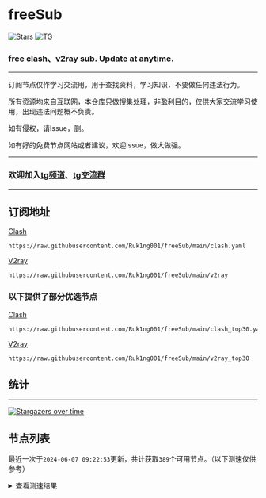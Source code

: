 # freeSub
[![Stars](https://img.shields.io/github/stars/Ruk1ng001/freeSub)](https://github.com/Ruk1ng001/freeSub/stargazers)
[![TG](https://img.shields.io/badge/Telegram-gray?logo=Telegram)](https://t.me/Ruk1ng001)
### free clash、v2ray sub. Update at anytime.

---

订阅节点仅作学习交流用，用于查找资料，学习知识，不要做任何违法行为。

所有资源均来自互联网，本仓库只做搜集处理，非盈利目的，仅供大家交流学习使用，出现违法问题概不负责。

如有侵权，请Issue，删。

如有好的免费节点网站或者建议，欢迎Issue，做大做强。

---

### 欢迎加入[tg频道](https://t.me/Ruk1ng001)、[tg交流群](https://t.me/+-e-b04EE5Cw2NmU1)

---

## 订阅地址
[Clash](https://raw.githubusercontent.com/Ruk1ng001/freeSub/main/clash.yaml)
```
https://raw.githubusercontent.com/Ruk1ng001/freeSub/main/clash.yaml
```
[V2ray](https://raw.githubusercontent.com/Ruk1ng001/freeSub/main/v2ray)
```
https://raw.githubusercontent.com/Ruk1ng001/freeSub/main/v2ray
```
### 以下提供了部分优选节点

[Clash](https://raw.githubusercontent.com/Ruk1ng001/freeSub/main/clash_top30.yaml)
```
https://raw.githubusercontent.com/Ruk1ng001/freeSub/main/clash_top30.yaml
```
[V2ray](https://raw.githubusercontent.com/Ruk1ng001/freeSub/main/v2ray_top30)
```
https://raw.githubusercontent.com/Ruk1ng001/freeSub/main/v2ray_top30
```

## 统计

---

[![Stargazers over time](https://starchart.cc/Ruk1ng001/freeSub.svg)](https://starchart.cc/Ruk1ng001/freeSub)

## 节点列表

最近一次于`2024-06-07 09:22:53`更新，共计获取`389`个可用节点。（以下测速仅供参考）

<details> <summary>查看测速结果</summary>

| 序号 | 节点 | 带宽 | 延迟 |
|:--:|:--:|:--:|:--:|
 | 1 | CN😈github.com/Ruk1ng001_1325760059 | 4.26MB/s | 381.00ms |
 | 2 | CN😈github.com/Ruk1ng001_-1850287176 | 4.23MB/s | 839.00ms |
 | 3 | CN😈github.com/Ruk1ng001_-1304147794 | 4.16MB/s | 394.00ms |
 | 4 | CH😈github.com/Ruk1ng001_1744304913 | 4.02MB/s | 354.00ms |
 | 5 | Asia😈github.com/Ruk1ng001_-1720612472 | 3.96MB/s | 699.00ms |
 | 6 | CN😈github.com/Ruk1ng001_-1028551318 | 3.95MB/s | 902.00ms |
 | 7 | CN😈github.com/Ruk1ng001_688576700 | 3.78MB/s | 526.00ms |
 | 8 | CA😈github.com/Ruk1ng001_-1787046878 | 3.66MB/s | 524.00ms |
 | 9 | HK😈github.com/Ruk1ng001_-425146335 | 3.63MB/s | 323.00ms |
 | 10 | CN😈github.com/Ruk1ng001_2081412032 | 3.56MB/s | 587.00ms |
 | 11 | CA😈github.com/Ruk1ng001_-133944525 | 3.31MB/s | 579.00ms |
 | 12 | JP😈github.com/Ruk1ng001_-467197770 | 3.27MB/s | 554.00ms |
 | 13 | CN😈github.com/Ruk1ng001_453894966 | 3.25MB/s | 842.00ms |
 | 14 | CN😈github.com/Ruk1ng001_-138194831 | 3.24MB/s | 560.00ms |
 | 15 | Euro😈github.com/Ruk1ng001_139094681 | 3.23MB/s | 484.00ms |
 | 16 | Other😈github.com/Ruk1ng001_-877574257 | 3.12MB/s | 571.00ms |
 | 17 | CN😈github.com/Ruk1ng001_1759846844 | 3.07MB/s | 613.00ms |
 | 18 | HK😈github.com/Ruk1ng001_1666318335 | 3.01MB/s | 517.00ms |
 | 19 | CN😈github.com/Ruk1ng001_1135074968 | 2.99MB/s | 593.00ms |
 | 20 | CA😈github.com/Ruk1ng001_155623322 | 2.98MB/s | 530.00ms |
 | 21 | JP😈github.com/Ruk1ng001_-396401532 | 2.97MB/s | 540.00ms |
 | 22 | Asia😈github.com/Ruk1ng001_-2122019479 | 2.66MB/s | 622.00ms |
 | 23 | JP😈github.com/Ruk1ng001_1219834131 | 2.57MB/s | 628.00ms |
 | 24 | CN😈github.com/Ruk1ng001_1918778292 | 2.50MB/s | 389.00ms |
 | 25 | Asia😈github.com/Ruk1ng001_-930808932 | 2.49MB/s | 739.00ms |
 | 26 | CN😈github.com/Ruk1ng001_904937073 | 2.25MB/s | 1475.00ms |
 | 27 | TW😈github.com/Ruk1ng001_-1433529100 | 2.01MB/s | 677.00ms |
 | 28 | Other😈github.com/Ruk1ng001_-1116103577 | 1.65MB/s | 1101.00ms |
 | 29 | Asia😈github.com/Ruk1ng001_1467742104 | 1.64MB/s | 721.00ms |
 | 30 | UM😈github.com/Ruk1ng001_-1648146562 | 1.61MB/s | 892.00ms |
 | 31 | Americas😈github.com/Ruk1ng001_1259541553 | 1.45MB/s | 1140.00ms |
 | 32 | UM😈github.com/Ruk1ng001_-1180950573 | 1.44MB/s | 1387.00ms |
 | 33 | CA😈github.com/Ruk1ng001_-1716620041 | 1.44MB/s | 893.00ms |
 | 34 | CA😈github.com/Ruk1ng001_-999722348 | 1.43MB/s | 1386.00ms |
 | 35 | UM😈github.com/Ruk1ng001_114711799 | 1.42MB/s | 1034.00ms |
 | 36 | UM😈github.com/Ruk1ng001_-445847943 | 1.40MB/s | 1521.00ms |
 | 37 | CA😈github.com/Ruk1ng001_-342995459 | 1.35MB/s | 1106.00ms |
 | 38 | UM😈github.com/Ruk1ng001_459746016 | 1.35MB/s | 1493.00ms |
 | 39 | UM😈github.com/Ruk1ng001_-1491882096 | 1.34MB/s | 1063.00ms |
 | 40 | UM😈github.com/Ruk1ng001_1263919475 | 1.34MB/s | 1100.00ms |
 | 41 | Americas😈github.com/Ruk1ng001_-1039305949 | 1.32MB/s | 1140.00ms |
 | 42 | CA😈github.com/Ruk1ng001_-293502404 | 1.30MB/s | 1064.00ms |
 | 43 | CA😈github.com/Ruk1ng001_1804542208 | 1.29MB/s | 1605.00ms |
 | 44 | UM😈github.com/Ruk1ng001_-24123391 | 1.29MB/s | 2211.00ms |
 | 45 | CA😈github.com/Ruk1ng001_657839327 | 1.28MB/s | 1208.00ms |
 | 46 | KR😈github.com/Ruk1ng001_-1945634046 | 1.27MB/s | 606.00ms |
 | 47 | CA😈github.com/Ruk1ng001_-1434398084 | 1.26MB/s | 1307.00ms |
 | 48 | UM😈github.com/Ruk1ng001_-1316915148 | 1.25MB/s | 1945.00ms |
 | 49 | CA😈github.com/Ruk1ng001_1110855832 | 1.24MB/s | 1525.00ms |
 | 50 | CA😈github.com/Ruk1ng001_200979588 | 1.24MB/s | 1423.00ms |
 | 51 | UM😈github.com/Ruk1ng001_1303578646 | 1.23MB/s | 1099.00ms |
 | 52 | CA😈github.com/Ruk1ng001_941493429 | 1.23MB/s | 1725.00ms |
 | 53 | CA😈github.com/Ruk1ng001_-819960354 | 1.22MB/s | 1219.00ms |
 | 54 | CA😈github.com/Ruk1ng001_1960016614 | 1.22MB/s | 1515.00ms |
 | 55 | UM😈github.com/Ruk1ng001_-553933340 | 1.21MB/s | 1132.00ms |
 | 56 | CA😈github.com/Ruk1ng001_1107270903 | 1.19MB/s | 1559.00ms |
 | 57 | CA😈github.com/Ruk1ng001_48830195 | 1.18MB/s | 1190.00ms |
 | 58 | CA😈github.com/Ruk1ng001_1321590311 | 1.18MB/s | 1580.00ms |
 | 59 | CA😈github.com/Ruk1ng001_2039806136 | 1.17MB/s | 1068.00ms |
 | 60 | CA😈github.com/Ruk1ng001_73581042 | 1.16MB/s | 1258.00ms |
 | 61 | AU😈github.com/Ruk1ng001_-6465366 | 1.15MB/s | 885.00ms |
 | 62 | CA😈github.com/Ruk1ng001_1421405510 | 1.15MB/s | 2087.00ms |
 | 63 | CA😈github.com/Ruk1ng001_-975058349 | 1.15MB/s | 1244.00ms |
 | 64 | JP😈github.com/Ruk1ng001_-1236478860 | 1.14MB/s | 1368.00ms |
 | 65 | CA😈github.com/Ruk1ng001_986503411 | 1.14MB/s | 1315.00ms |
 | 66 | CA😈github.com/Ruk1ng001_380575177 | 1.14MB/s | 1231.00ms |
 | 67 | Americas😈github.com/Ruk1ng001_1388672434 | 1.13MB/s | 1567.00ms |
 | 68 | CN😈github.com/Ruk1ng001_-725283801 | 1.13MB/s | 691.00ms |
 | 69 | HK😈github.com/Ruk1ng001_-272466928 | 1.12MB/s | 504.00ms |
 | 70 | CR😈github.com/Ruk1ng001_1163078387 | 1.11MB/s | 1293.00ms |
 | 71 | CA😈github.com/Ruk1ng001_-316410428 | 1.10MB/s | 1677.00ms |
 | 72 | UM😈github.com/Ruk1ng001_-1986465562 | 1.09MB/s | 1136.00ms |
 | 73 | CH😈github.com/Ruk1ng001_1784644317 | 1.09MB/s | 899.00ms |
 | 74 | CA😈github.com/Ruk1ng001_1610677667 | 1.08MB/s | 1784.00ms |
 | 75 | CN😈github.com/Ruk1ng001_-141037661 | 1.07MB/s | 888.00ms |
 | 76 | CA😈github.com/Ruk1ng001_1058369908 | 1.07MB/s | 1924.00ms |
 | 77 | UM😈github.com/Ruk1ng001_459534470 | 1.07MB/s | 1210.00ms |
 | 78 | UM😈github.com/Ruk1ng001_-1920061911 | 1.07MB/s | 1400.00ms |
 | 79 | HK😈github.com/Ruk1ng001_1746265659 | 1.07MB/s | 1495.00ms |
 | 80 | UM😈github.com/Ruk1ng001_-931197410 | 1.07MB/s | 987.00ms |
 | 81 | UM😈github.com/Ruk1ng001_525922517 | 1.07MB/s | 883.00ms |
 | 82 | CA😈github.com/Ruk1ng001_-727886657 | 1.06MB/s | 1162.00ms |
 | 83 | CA😈github.com/Ruk1ng001_2135935245 | 1.06MB/s | 1606.00ms |
 | 84 | UM😈github.com/Ruk1ng001_-2100351759 | 1.05MB/s | 1211.00ms |
 | 85 | CA😈github.com/Ruk1ng001_1346541871 | 1.04MB/s | 1867.00ms |
 | 86 | CA😈github.com/Ruk1ng001_540321881 | 1.04MB/s | 1754.00ms |
 | 87 | CA😈github.com/Ruk1ng001_-155765267 | 1.03MB/s | 1184.00ms |
 | 88 | CA😈github.com/Ruk1ng001_2145981711 | 1.03MB/s | 1702.00ms |
 | 89 | CA😈github.com/Ruk1ng001_1023830673 | 1.03MB/s | 1808.00ms |
 | 90 | CN😈github.com/Ruk1ng001_-1811616644 | 1.03MB/s | 1403.00ms |
 | 91 | CA😈github.com/Ruk1ng001_2008536902 | 1.03MB/s | 2517.00ms |
 | 92 | UM😈github.com/Ruk1ng001_1034331182 | 1.03MB/s | 1209.00ms |
 | 93 | UM😈github.com/Ruk1ng001_-1854220294 | 1.02MB/s | 1514.00ms |
 | 94 | UM😈github.com/Ruk1ng001_2099714449 | 1.02MB/s | 1666.00ms |
 | 95 | CA😈github.com/Ruk1ng001_-1646686877 | 1.02MB/s | 1788.00ms |
 | 96 | GB😈github.com/Ruk1ng001_1533550890 | 1.02MB/s | 876.00ms |
 | 97 | CA😈github.com/Ruk1ng001_-1296741748 | 1.01MB/s | 1820.00ms |
 | 98 | CA😈github.com/Ruk1ng001_606360246 | 1.01MB/s | 1209.00ms |
 | 99 | CA😈github.com/Ruk1ng001_1266158386 | 1.00MB/s | 1801.00ms |
 | 100 | CA😈github.com/Ruk1ng001_1989303146 | 1.00MB/s | 1625.00ms |
 | 101 | UM😈github.com/Ruk1ng001_2054894954 | 1.00MB/s | 1321.00ms |
 | 102 | UM😈github.com/Ruk1ng001_1472351678 | 1022.09KB/s | 1215.00ms |
 | 103 | UM😈github.com/Ruk1ng001_945190340 | 1018.51KB/s | 1518.00ms |
 | 104 | CA😈github.com/Ruk1ng001_-1163513207 | 1018.51KB/s | 1547.00ms |
 | 105 | CA😈github.com/Ruk1ng001_1602438490 | 1005.24KB/s | 1910.00ms |
 | 106 | UM😈github.com/Ruk1ng001_-1295125763 | 1004.77KB/s | 1510.00ms |
 | 107 | HK😈github.com/Ruk1ng001_-1928705038 | 996.46KB/s | 1539.00ms |
 | 108 | UM😈github.com/Ruk1ng001_913949734 | 996.41KB/s | 1238.00ms |
 | 109 | DE😈github.com/Ruk1ng001_1920469198 | 986.84KB/s | 662.00ms |
 | 110 | HK😈github.com/Ruk1ng001_1114324793 | 984.09KB/s | 1603.00ms |
 | 111 | UM😈github.com/Ruk1ng001_1303543440 | 982.83KB/s | 1263.00ms |
 | 112 | US😈github.com/Ruk1ng001_1051240296 | 981.36KB/s | 1278.00ms |
 | 113 | CA😈github.com/Ruk1ng001_-1647945657 | 980.63KB/s | 1680.00ms |
 | 114 | CA😈github.com/Ruk1ng001_-1967456951 | 979.68KB/s | 1994.00ms |
 | 115 | UM😈github.com/Ruk1ng001_-352530556 | 968.66KB/s | 1261.00ms |
 | 116 | UM😈github.com/Ruk1ng001_169461510 | 968.50KB/s | 1342.00ms |
 | 117 | FR😈github.com/Ruk1ng001_-634455245 | 962.09KB/s | 1009.00ms |
 | 118 | GB😈github.com/Ruk1ng001_-1212356839 | 960.50KB/s | 966.00ms |
 | 119 | CN😈github.com/Ruk1ng001_-446294114 | 958.72KB/s | 608.00ms |
 | 120 | CA😈github.com/Ruk1ng001_37085008 | 956.31KB/s | 1401.00ms |
 | 121 | CN😈github.com/Ruk1ng001_815927295 | 951.34KB/s | 428.00ms |
 | 122 | KR😈github.com/Ruk1ng001_664774932 | 949.04KB/s | 1479.00ms |
 | 123 | Euro😈github.com/Ruk1ng001_1654497340 | 948.97KB/s | 1631.00ms |
 | 124 | UM😈github.com/Ruk1ng001_-1257421967 | 948.86KB/s | 1240.00ms |
 | 125 | PL😈github.com/Ruk1ng001_1831781205 | 945.17KB/s | 694.00ms |
 | 126 | CA😈github.com/Ruk1ng001_458923376 | 937.46KB/s | 1325.00ms |
 | 127 | US😈github.com/Ruk1ng001_2041363410 | 934.35KB/s | 1374.00ms |
 | 128 | IE😈github.com/Ruk1ng001_-1706028231 | 933.71KB/s | 938.00ms |
 | 129 | PL😈github.com/Ruk1ng001_884534536 | 932.16KB/s | 752.00ms |
 | 130 | CA😈github.com/Ruk1ng001_-1008720777 | 929.60KB/s | 401.00ms |
 | 131 | FR😈github.com/Ruk1ng001_331755800 | 927.99KB/s | 748.00ms |
 | 132 | CA😈github.com/Ruk1ng001_-896694870 | 924.71KB/s | 1350.00ms |
 | 133 | FR😈github.com/Ruk1ng001_49151771 | 923.07KB/s | 848.00ms |
 | 134 | GB😈github.com/Ruk1ng001_-869331364 | 919.23KB/s | 1054.00ms |
 | 135 | CA😈github.com/Ruk1ng001_1980106207 | 917.96KB/s | 1747.00ms |
 | 136 | Asia😈github.com/Ruk1ng001_-89663142 | 916.99KB/s | 928.00ms |
 | 137 | UM😈github.com/Ruk1ng001_-211395994 | 913.93KB/s | 925.00ms |
 | 138 | HK😈github.com/Ruk1ng001_685956321 | 913.84KB/s | 1744.00ms |
 | 139 | FR😈github.com/Ruk1ng001_607364820 | 913.13KB/s | 789.00ms |
 | 140 | HK😈github.com/Ruk1ng001_1968045492 | 911.67KB/s | 1607.00ms |
 | 141 | HK😈github.com/Ruk1ng001_1690061044 | 911.35KB/s | 1625.00ms |
 | 142 | GB😈github.com/Ruk1ng001_1123138756 | 909.42KB/s | 987.00ms |
 | 143 | HK😈github.com/Ruk1ng001_809550352 | 906.54KB/s | 1641.00ms |
 | 144 | HK😈github.com/Ruk1ng001_1539810136 | 905.71KB/s | 1897.00ms |
 | 145 | CN😈github.com/Ruk1ng001_-1843361734 | 902.97KB/s | 1015.00ms |
 | 146 | FR😈github.com/Ruk1ng001_-1556674725 | 900.77KB/s | 773.00ms |
 | 147 | UM😈github.com/Ruk1ng001_532150856 | 897.56KB/s | 1693.00ms |
 | 148 | CA😈github.com/Ruk1ng001_-1561258641 | 897.04KB/s | 1264.00ms |
 | 149 | CA😈github.com/Ruk1ng001_-996834628 | 896.27KB/s | 1336.00ms |
 | 150 | FR😈github.com/Ruk1ng001_-771843790 | 896.24KB/s | 788.00ms |
 | 151 | FR😈github.com/Ruk1ng001_460132446 | 895.20KB/s | 1404.00ms |
 | 152 | FR😈github.com/Ruk1ng001_-1182933090 | 894.34KB/s | 1785.00ms |
 | 153 | GB😈github.com/Ruk1ng001_2028073785 | 892.55KB/s | 1013.00ms |
 | 154 | IE😈github.com/Ruk1ng001_-1236428096 | 891.56KB/s | 967.00ms |
 | 155 | UK😈github.com/Ruk1ng001_-2009688100 | 890.34KB/s | 935.00ms |
 | 156 | HK😈github.com/Ruk1ng001_-792208656 | 888.20KB/s | 1845.00ms |
 | 157 | Other😈github.com/Ruk1ng001_1424027872 | 887.40KB/s | 1266.00ms |
 | 158 | FR😈github.com/Ruk1ng001_-695916869 | 887.05KB/s | 815.00ms |
 | 159 | TW😈github.com/Ruk1ng001_-2122501714 | 884.58KB/s | 1653.00ms |
 | 160 | FR😈github.com/Ruk1ng001_1300892440 | 884.57KB/s | 1396.00ms |
 | 161 | FR😈github.com/Ruk1ng001_589236884 | 880.12KB/s | 999.00ms |
 | 162 | FR😈github.com/Ruk1ng001_1907252038 | 878.20KB/s | 1606.00ms |
 | 163 | FR😈github.com/Ruk1ng001_1183638361 | 877.73KB/s | 1060.00ms |
 | 164 | FR😈github.com/Ruk1ng001_-1728010228 | 876.34KB/s | 1660.00ms |
 | 165 | GB😈github.com/Ruk1ng001_1032172068 | 876.00KB/s | 1072.00ms |
 | 166 | FR😈github.com/Ruk1ng001_1514432225 | 874.82KB/s | 1034.00ms |
 | 167 | HK😈github.com/Ruk1ng001_1663162777 | 872.49KB/s | 385.00ms |
 | 168 | FR😈github.com/Ruk1ng001_118942455 | 870.63KB/s | 1362.00ms |
 | 169 | HK😈github.com/Ruk1ng001_1489363894 | 866.26KB/s | 1731.00ms |
 | 170 | HK😈github.com/Ruk1ng001_-1181678781 | 865.80KB/s | 1702.00ms |
 | 171 | FR😈github.com/Ruk1ng001_1128113646 | 865.36KB/s | 1216.00ms |
 | 172 | CN😈github.com/Ruk1ng001_1956124865 | 864.68KB/s | 948.00ms |
 | 173 | FR😈github.com/Ruk1ng001_1458109122 | 864.53KB/s | 759.00ms |
 | 174 | DE😈github.com/Ruk1ng001_-1234450850 | 862.74KB/s | 965.00ms |
 | 175 | CA😈github.com/Ruk1ng001_312756856 | 861.82KB/s | 2396.00ms |
 | 176 | CA😈github.com/Ruk1ng001_-1975871129 | 861.27KB/s | 1410.00ms |
 | 177 | FR😈github.com/Ruk1ng001_1810107631 | 856.15KB/s | 1053.00ms |
 | 178 | FR😈github.com/Ruk1ng001_-834642622 | 853.69KB/s | 1013.00ms |
 | 179 | FR😈github.com/Ruk1ng001_1540704172 | 852.15KB/s | 1173.00ms |
 | 180 | CA😈github.com/Ruk1ng001_-203148621 | 851.03KB/s | 1607.00ms |
 | 181 | FR😈github.com/Ruk1ng001_995614948 | 849.97KB/s | 1051.00ms |
 | 182 | FR😈github.com/Ruk1ng001_-1815876387 | 847.48KB/s | 1050.00ms |
 | 183 | HK😈github.com/Ruk1ng001_959035176 | 844.53KB/s | 1354.00ms |
 | 184 | UM😈github.com/Ruk1ng001_-1722029935 | 844.27KB/s | 1826.00ms |
 | 185 | FR😈github.com/Ruk1ng001_-416544445 | 840.13KB/s | 1741.00ms |
 | 186 | RU😈github.com/Ruk1ng001_636786377 | 837.37KB/s | 1359.00ms |
 | 187 | FR😈github.com/Ruk1ng001_2079344206 | 836.03KB/s | 1057.00ms |
 | 188 | FR😈github.com/Ruk1ng001_1428602512 | 834.54KB/s | 1007.00ms |
 | 189 | UM😈github.com/Ruk1ng001_50698859 | 834.24KB/s | 1486.00ms |
 | 190 | CN😈github.com/Ruk1ng001_1310611569 | 833.93KB/s | 1445.00ms |
 | 191 | FR😈github.com/Ruk1ng001_738482068 | 832.08KB/s | 1257.00ms |
 | 192 | FR😈github.com/Ruk1ng001_-1857771266 | 830.90KB/s | 1329.00ms |
 | 193 | FR😈github.com/Ruk1ng001_-1255259185 | 817.30KB/s | 1498.00ms |
 | 194 | FR😈github.com/Ruk1ng001_-790404634 | 814.81KB/s | 954.00ms |
 | 195 | FR😈github.com/Ruk1ng001_-552765619 | 811.91KB/s | 847.00ms |
 | 196 | HK😈github.com/Ruk1ng001_-255733394 | 811.66KB/s | 1647.00ms |
 | 197 | GB😈github.com/Ruk1ng001_-1336301803 | 808.47KB/s | 734.00ms |
 | 198 | FR😈github.com/Ruk1ng001_-379124212 | 807.70KB/s | 1854.00ms |
 | 199 | FR😈github.com/Ruk1ng001_-1061543046 | 805.35KB/s | 926.00ms |
 | 200 | Asia😈github.com/Ruk1ng001_765696210 | 802.25KB/s | 904.00ms |
 | 201 | FR😈github.com/Ruk1ng001_-903392398 | 799.46KB/s | 879.00ms |
 | 202 | FR😈github.com/Ruk1ng001_631136814 | 799.41KB/s | 857.00ms |
 | 203 | FR😈github.com/Ruk1ng001_2045795544 | 795.18KB/s | 1288.00ms |
 | 204 | CN😈github.com/Ruk1ng001_564322706 | 794.31KB/s | 1383.00ms |
 | 205 | FR😈github.com/Ruk1ng001_1837942177 | 788.78KB/s | 1074.00ms |
 | 206 | FR😈github.com/Ruk1ng001_1158107128 | 787.43KB/s | 858.00ms |
 | 207 | UK😈github.com/Ruk1ng001_1210921937 | 786.05KB/s | 1163.00ms |
 | 208 | Americas😈github.com/Ruk1ng001_-1343243462 | 783.17KB/s | 1744.00ms |
 | 209 | UK😈github.com/Ruk1ng001_-1782908673 | 777.39KB/s | 1021.00ms |
 | 210 | FR😈github.com/Ruk1ng001_628145102 | 776.94KB/s | 847.00ms |
 | 211 | FR😈github.com/Ruk1ng001_2090908757 | 776.07KB/s | 1116.00ms |
 | 212 | CN😈github.com/Ruk1ng001_-1317370801 | 774.84KB/s | 1350.00ms |
 | 213 | Euro😈github.com/Ruk1ng001_-780801748 | 773.87KB/s | 1060.00ms |
 | 214 | CA😈github.com/Ruk1ng001_1132634313 | 762.86KB/s | 1656.00ms |
 | 215 | FR😈github.com/Ruk1ng001_87584243 | 760.17KB/s | 1028.00ms |
 | 216 | FR😈github.com/Ruk1ng001_475009219 | 758.31KB/s | 1549.00ms |
 | 217 | CA😈github.com/Ruk1ng001_445321425 | 742.82KB/s | 1446.00ms |
 | 218 | Euro😈github.com/Ruk1ng001_-1964402791 | 742.72KB/s | 697.00ms |
 | 219 | SE😈github.com/Ruk1ng001_1296395179 | 741.29KB/s | 1020.00ms |
 | 220 | CA😈github.com/Ruk1ng001_-1566649214 | 739.83KB/s | 2084.00ms |
 | 221 | Euro😈github.com/Ruk1ng001_757265557 | 736.28KB/s | 1249.00ms |
 | 222 | UM😈github.com/Ruk1ng001_523394580 | 734.68KB/s | 1797.00ms |
 | 223 | UM😈github.com/Ruk1ng001_584429194 | 731.24KB/s | 2199.00ms |
 | 224 | US😈github.com/Ruk1ng001_335803647 | 717.86KB/s | 1094.00ms |
 | 225 | CA😈github.com/Ruk1ng001_500483921 | 712.49KB/s | 1122.00ms |
 | 226 | Asia😈github.com/Ruk1ng001_-442693452 | 710.98KB/s | 1024.00ms |
 | 227 | CN😈github.com/Ruk1ng001_-835960163 | 701.21KB/s | 1520.00ms |
 | 228 | CA😈github.com/Ruk1ng001_-693337750 | 698.12KB/s | 1873.00ms |
 | 229 | US😈github.com/Ruk1ng001_1819890720 | 693.52KB/s | 985.00ms |
 | 230 | CA😈github.com/Ruk1ng001_775964346 | 692.88KB/s | 1604.00ms |
 | 231 | UM😈github.com/Ruk1ng001_-1653275997 | 683.61KB/s | 1784.00ms |
 | 232 | CA😈github.com/Ruk1ng001_185798892 | 675.43KB/s | 1264.00ms |
 | 233 | CA😈github.com/Ruk1ng001_-1609729151 | 674.57KB/s | 1912.00ms |
 | 234 | Other😈github.com/Ruk1ng001_-749728569 | 673.85KB/s | 1891.00ms |
 | 235 | US😈github.com/Ruk1ng001_-401341891 | 660.34KB/s | 1272.00ms |
 | 236 | HK😈github.com/Ruk1ng001_-2076177340 | 659.32KB/s | 1887.00ms |
 | 237 | HK😈github.com/Ruk1ng001_1925972135 | 656.87KB/s | 1868.00ms |
 | 238 | UM😈github.com/Ruk1ng001_-1533649054 | 648.68KB/s | 1336.00ms |
 | 239 | Americas😈github.com/Ruk1ng001_-133272389 | 648.35KB/s | 1326.00ms |
 | 240 | US😈github.com/Ruk1ng001_-1134419434 | 646.94KB/s | 1316.00ms |
 | 241 | GB😈github.com/Ruk1ng001_823895632 | 644.41KB/s | 936.00ms |
 | 242 | CA😈github.com/Ruk1ng001_-992709008 | 644.20KB/s | 1760.00ms |
 | 243 | HK😈github.com/Ruk1ng001_-790732403 | 641.50KB/s | 1857.00ms |
 | 244 | US😈github.com/Ruk1ng001_-783965185 | 641.31KB/s | 1091.00ms |
 | 245 | HK😈github.com/Ruk1ng001_-487893879 | 639.78KB/s | 1870.00ms |
 | 246 | CA😈github.com/Ruk1ng001_-292540982 | 635.47KB/s | 2385.00ms |
 | 247 | CA😈github.com/Ruk1ng001_250763893 | 631.08KB/s | 1727.00ms |
 | 248 | CN😈github.com/Ruk1ng001_85191296 | 630.64KB/s | 1531.00ms |
 | 249 | HK😈github.com/Ruk1ng001_870659819 | 629.93KB/s | 1833.00ms |
 | 250 | HK😈github.com/Ruk1ng001_1426555193 | 623.83KB/s | 1854.00ms |
 | 251 | FR😈github.com/Ruk1ng001_2065431990 | 620.35KB/s | 2033.00ms |
 | 252 | HK😈github.com/Ruk1ng001_226062008 | 619.32KB/s | 1839.00ms |
 | 253 | NL😈github.com/Ruk1ng001_-1308147619 | 614.95KB/s | 1151.00ms |
 | 254 | HK😈github.com/Ruk1ng001_380889800 | 613.16KB/s | 1670.00ms |
 | 255 | CA😈github.com/Ruk1ng001_1885262548 | 612.52KB/s | 1611.00ms |
 | 256 | HK😈github.com/Ruk1ng001_156686240 | 602.75KB/s | 1807.00ms |
 | 257 | HK😈github.com/Ruk1ng001_-1182089771 | 591.17KB/s | 2230.00ms |
 | 258 | VE😈github.com/Ruk1ng001_1364651547 | 587.83KB/s | 821.00ms |
 | 259 | Americas😈github.com/Ruk1ng001_-1640477864 | 585.96KB/s | 1867.00ms |
 | 260 | HK😈github.com/Ruk1ng001_915777473 | 577.30KB/s | 2005.00ms |
 | 261 | Euro😈github.com/Ruk1ng001_-1573286131 | 574.04KB/s | 2375.00ms |
 | 262 | US😈github.com/Ruk1ng001_445023364 | 562.53KB/s | 1082.00ms |
 | 263 | CN😈github.com/Ruk1ng001_1154722683 | 561.12KB/s | 1128.00ms |
 | 264 | CA😈github.com/Ruk1ng001_-445362946 | 555.73KB/s | 1709.00ms |
 | 265 | CA😈github.com/Ruk1ng001_141176852 | 551.68KB/s | 1913.00ms |
 | 266 | CA😈github.com/Ruk1ng001_1678970574 | 551.49KB/s | 1871.00ms |
 | 267 | FI😈github.com/Ruk1ng001_-1550520963 | 540.37KB/s | 1376.00ms |
 | 268 | CA😈github.com/Ruk1ng001_692031390 | 533.51KB/s | 1824.00ms |
 | 269 | TR😈github.com/Ruk1ng001_-369446960 | 532.57KB/s | 991.00ms |
 | 270 | CA😈github.com/Ruk1ng001_1851543490 | 498.36KB/s | 2246.00ms |
 | 271 | US😈github.com/Ruk1ng001_-1066125646 | 490.54KB/s | 1314.00ms |
 | 272 | FR😈github.com/Ruk1ng001_1972596040 | 483.80KB/s | 1909.00ms |
 | 273 | CA😈github.com/Ruk1ng001_1397889987 | 480.05KB/s | 1862.00ms |
 | 274 | CA😈github.com/Ruk1ng001_102931221 | 477.26KB/s | 1828.00ms |
 | 275 | KR😈github.com/Ruk1ng001_-1692751462 | 472.25KB/s | 614.00ms |
 | 276 | Asia😈github.com/Ruk1ng001_986934867 | 464.18KB/s | 649.00ms |
 | 277 | CA😈github.com/Ruk1ng001_-2111222179 | 451.70KB/s | 1540.00ms |
 | 278 | JP😈github.com/Ruk1ng001_-248584110 | 443.14KB/s | 727.00ms |
 | 279 | US😈github.com/Ruk1ng001_-2076773110 | 428.59KB/s | 1948.00ms |
 | 280 | SG😈github.com/Ruk1ng001_-842628737 | 427.24KB/s | 1370.00ms |
 | 281 | AL😈github.com/Ruk1ng001_1243055386 | 423.82KB/s | 1326.00ms |
 | 282 | UM😈github.com/Ruk1ng001_-1090185355 | 398.28KB/s | 1718.00ms |
 | 283 | CA😈github.com/Ruk1ng001_-1175857349 | 396.15KB/s | 2233.00ms |
 | 284 | CA😈github.com/Ruk1ng001_177974057 | 393.24KB/s | 1352.00ms |
 | 285 | HK😈github.com/Ruk1ng001_554334355 | 391.49KB/s | 2143.00ms |
 | 286 | CA😈github.com/Ruk1ng001_1362513501 | 380.53KB/s | 1782.00ms |
 | 287 | HK😈github.com/Ruk1ng001_-1040383912 | 378.74KB/s | 2286.00ms |
 | 288 | HK😈github.com/Ruk1ng001_1872813121 | 371.30KB/s | 2186.00ms |
 | 289 | Euro😈github.com/Ruk1ng001_1940271397 | 363.50KB/s | 978.00ms |
 | 290 | TW😈github.com/Ruk1ng001_2085584058 | 360.04KB/s | 1701.00ms |
 | 291 | CA😈github.com/Ruk1ng001_-499764664 | 356.77KB/s | 1599.00ms |
 | 292 | CA😈github.com/Ruk1ng001_-394796428 | 356.63KB/s | 1613.00ms |
 | 293 | Euro😈github.com/Ruk1ng001_-74286856 | 354.70KB/s | 1425.00ms |
 | 294 | HK😈github.com/Ruk1ng001_616654684 | 340.56KB/s | 1931.00ms |
 | 295 | KR😈github.com/Ruk1ng001_-1492631877 | 323.81KB/s | 581.00ms |
 | 296 | RU😈github.com/Ruk1ng001_528691366 | 308.09KB/s | 1690.00ms |
 | 297 | PL😈github.com/Ruk1ng001_2090955147 | 307.61KB/s | 816.00ms |
 | 298 | Euro😈github.com/Ruk1ng001_-1231604454 | 302.36KB/s | 1791.00ms |
 | 299 | CA😈github.com/Ruk1ng001_-2025883988 | 301.02KB/s | 1573.00ms |
 | 300 | AL😈github.com/Ruk1ng001_-1227838527 | 300.45KB/s | 1444.00ms |
 | 301 | SE😈github.com/Ruk1ng001_1376575552 | 290.72KB/s | 1021.00ms |
 | 302 | DE😈github.com/Ruk1ng001_645225297 | 289.43KB/s | 900.00ms |
 | 303 | KR😈github.com/Ruk1ng001_-978789158 | 284.27KB/s | 934.00ms |
 | 304 | CA😈github.com/Ruk1ng001_654204844 | 275.85KB/s | 1846.00ms |
 | 305 | UM😈github.com/Ruk1ng001_2045241662 | 275.57KB/s | 1804.00ms |
 | 306 | CA😈github.com/Ruk1ng001_689073995 | 275.05KB/s | 1533.00ms |
 | 307 | CA😈github.com/Ruk1ng001_-325878939 | 272.11KB/s | 1753.00ms |
 | 308 | CA😈github.com/Ruk1ng001_2003495174 | 261.34KB/s | 2765.00ms |
 | 309 | Euro😈github.com/Ruk1ng001_1723266525 | 260.80KB/s | 1288.00ms |
 | 310 | CA😈github.com/Ruk1ng001_1422081840 | 253.82KB/s | 1442.00ms |
 | 311 | CA😈github.com/Ruk1ng001_-405288375 | 253.41KB/s | 2655.00ms |
 | 312 | CA😈github.com/Ruk1ng001_-1982420643 | 242.64KB/s | 1599.00ms |
 | 313 | CA😈github.com/Ruk1ng001_-751268571 | 236.70KB/s | 1521.00ms |
 | 314 | CL😈github.com/Ruk1ng001_482471118 | 231.29KB/s | 1139.00ms |
 | 315 | FR😈github.com/Ruk1ng001_1547493110 | 231.11KB/s | 2236.00ms |
 | 316 | Euro😈github.com/Ruk1ng001_1472696902 | 230.71KB/s | 1209.00ms |
 | 317 | PL😈github.com/Ruk1ng001_369549477 | 228.77KB/s | 991.00ms |
 | 318 | CA😈github.com/Ruk1ng001_295479432 | 228.14KB/s | 1879.00ms |
 | 319 | Americas😈github.com/Ruk1ng001_54531584 | 226.78KB/s | 1578.00ms |
 | 320 | HK😈github.com/Ruk1ng001_1849642551 | 223.67KB/s | 2195.00ms |
 | 321 | Euro😈github.com/Ruk1ng001_-999976788 | 219.82KB/s | 1842.00ms |
 | 322 | CA😈github.com/Ruk1ng001_961392496 | 217.01KB/s | 2554.00ms |
 | 323 | CN😈github.com/Ruk1ng001_1725507110 | 215.53KB/s | 1443.00ms |
 | 324 | CA😈github.com/Ruk1ng001_-582961225 | 212.35KB/s | 2039.00ms |
 | 325 | UM😈github.com/Ruk1ng001_-559168741 | 207.38KB/s | 2688.00ms |
 | 326 | CA😈github.com/Ruk1ng001_-1349037557 | 207.28KB/s | 1342.00ms |
 | 327 | DE😈github.com/Ruk1ng001_-432965243 | 205.74KB/s | 1060.00ms |
 | 328 | US😈github.com/Ruk1ng001_-393161428 | 204.14KB/s | 1146.00ms |
 | 329 | CA😈github.com/Ruk1ng001_-825650430 | 195.12KB/s | 1833.00ms |
 | 330 | CA😈github.com/Ruk1ng001_-1094104911 | 194.94KB/s | 2345.00ms |
 | 331 | DE😈github.com/Ruk1ng001_-2005356226 | 191.75KB/s | 1124.00ms |
 | 332 | DE😈github.com/Ruk1ng001_2070134522 | 191.64KB/s | 1081.00ms |
 | 333 | DE😈github.com/Ruk1ng001_1010364568 | 190.02KB/s | 1108.00ms |
 | 334 | Americas😈github.com/Ruk1ng001_1145385866 | 188.71KB/s | 1481.00ms |
 | 335 | DE😈github.com/Ruk1ng001_60235898 | 186.01KB/s | 1088.00ms |
 | 336 | DE😈github.com/Ruk1ng001_-2140880176 | 185.38KB/s | 1103.00ms |
 | 337 | DE😈github.com/Ruk1ng001_-185496044 | 185.24KB/s | 849.00ms |
 | 338 | Euro😈github.com/Ruk1ng001_-1202310742 | 179.77KB/s | 1888.00ms |
 | 339 | DE😈github.com/Ruk1ng001_-1157089419 | 179.32KB/s | 1105.00ms |
 | 340 | CA😈github.com/Ruk1ng001_307022608 | 177.96KB/s | 1814.00ms |
 | 341 | CA😈github.com/Ruk1ng001_-2025837458 | 177.43KB/s | 1828.00ms |
 | 342 | Euro😈github.com/Ruk1ng001_-1159664716 | 174.89KB/s | 1149.00ms |
 | 343 | Euro😈github.com/Ruk1ng001_-1541685197 | 172.85KB/s | 1382.00ms |
 | 344 | HK😈github.com/Ruk1ng001_-959133039 | 170.75KB/s | 1867.00ms |
 | 345 | DE😈github.com/Ruk1ng001_1867123431 | 165.99KB/s | 1146.00ms |
 | 346 | PL😈github.com/Ruk1ng001_1600282806 | 165.31KB/s | 975.00ms |
 | 347 | DE😈github.com/Ruk1ng001_-1913263257 | 164.79KB/s | 1164.00ms |
 | 348 | TW😈github.com/Ruk1ng001_-1144823301 | 161.64KB/s | 1588.00ms |
 | 349 | FR😈github.com/Ruk1ng001_1063657475 | 159.89KB/s | 2759.00ms |
 | 350 | DE😈github.com/Ruk1ng001_-1700198237 | 156.82KB/s | 1174.00ms |
 | 351 | DE😈github.com/Ruk1ng001_16216811 | 156.79KB/s | 1173.00ms |
 | 352 | HK😈github.com/Ruk1ng001_802143582 | 154.72KB/s | 1835.00ms |
 | 353 | DE😈github.com/Ruk1ng001_-1822289774 | 153.43KB/s | 1177.00ms |
 | 354 | PL😈github.com/Ruk1ng001_-78977996 | 153.39KB/s | 1123.00ms |
 | 355 | CA😈github.com/Ruk1ng001_655327623 | 150.26KB/s | 1615.00ms |
 | 356 | DE😈github.com/Ruk1ng001_820586957 | 149.37KB/s | 1127.00ms |
 | 357 | PL😈github.com/Ruk1ng001_-2115041744 | 148.54KB/s | 794.00ms |
 | 358 | DE😈github.com/Ruk1ng001_-47021732 | 146.77KB/s | 1164.00ms |
 | 359 | Euro😈github.com/Ruk1ng001_205561580 | 136.84KB/s | 1568.00ms |
 | 360 | HK😈github.com/Ruk1ng001_-1067089571 | 132.40KB/s | 1772.00ms |
 | 361 | HK😈github.com/Ruk1ng001_968073 | 131.25KB/s | 1760.00ms |
 | 362 | PL😈github.com/Ruk1ng001_-547751795 | 129.66KB/s | 1500.00ms |
 | 363 | JP😈github.com/Ruk1ng001_-1763277677 | 128.20KB/s | 442.00ms |
 | 364 | HK😈github.com/Ruk1ng001_-1441323529 | 125.94KB/s | 1864.00ms |
 | 365 | FR😈github.com/Ruk1ng001_1037780964 | 121.15KB/s | 1383.00ms |
 | 366 | RU😈github.com/Ruk1ng001_578114619 | 118.98KB/s | 1796.00ms |
 | 367 | HK😈github.com/Ruk1ng001_-1714053874 | 116.60KB/s | 1765.00ms |
 | 368 | HK😈github.com/Ruk1ng001_938775645 | 115.88KB/s | 1825.00ms |
 | 369 | Euro😈github.com/Ruk1ng001_232560701 | 115.66KB/s | 1265.00ms |
 | 370 | HK😈github.com/Ruk1ng001_881172169 | 113.85KB/s | 1779.00ms |
 | 371 | UM😈github.com/Ruk1ng001_-311412768 | 112.31KB/s | 2142.00ms |
 | 372 | JP😈github.com/Ruk1ng001_-517696060 | 111.99KB/s | 1749.00ms |
 | 373 | Euro😈github.com/Ruk1ng001_-1728090304 | 111.88KB/s | 1315.00ms |
 | 374 | KR😈github.com/Ruk1ng001_476551601 | 110.88KB/s | 2072.00ms |
 | 375 | CN😈github.com/Ruk1ng001_-1022377743 | 110.15KB/s | 1298.00ms |
 | 376 | UM😈github.com/Ruk1ng001_2031463538 | 108.07KB/s | 2803.00ms |
 | 377 | HK😈github.com/Ruk1ng001_376741775 | 107.95KB/s | 2038.00ms |
 | 378 | PL😈github.com/Ruk1ng001_-274181699 | 105.41KB/s | 2810.00ms |
 | 379 | UM😈github.com/Ruk1ng001_361451112 | 105.28KB/s | 2062.00ms |
 | 380 | Euro😈github.com/Ruk1ng001_1391354938 | 104.89KB/s | 1778.00ms |
 | 381 | CA😈github.com/Ruk1ng001_-367652200 | 103.84KB/s | 2574.00ms |
 | 382 | PL😈github.com/Ruk1ng001_628322009 | 100.13KB/s | 2136.00ms |
 | 383 | PL😈github.com/Ruk1ng001_-140596146 | 97.59KB/s | 989.00ms |
 | 384 | HK😈github.com/Ruk1ng001_229897215 | 96.49KB/s | 2020.00ms |
 | 385 | CA😈github.com/Ruk1ng001_-605420137 | 93.89KB/s | 1956.00ms |
 | 386 | Euro😈github.com/Ruk1ng001_-1409690240 | 82.16KB/s | 2086.00ms |
 | 387 | PL😈github.com/Ruk1ng001_-1364677211 | 77.17KB/s | 2081.00ms |
 | 388 | CN😈github.com/Ruk1ng001_852798755 | 71.03KB/s | 1825.00ms |
 | 389 | TW😈github.com/Ruk1ng001_286035895 | 65.95KB/s | 2876.00ms |


</details>
